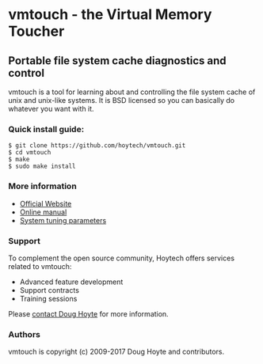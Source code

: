 # vmtouch - the Virtual Memory Toucher

## Portable file system cache diagnostics and control


vmtouch is a tool for learning about and controlling the file system cache of unix and unix-like systems. It is BSD licensed so you can basically do whatever you want with it.


### Quick install guide:

    $ git clone https://github.com/hoytech/vmtouch.git
    $ cd vmtouch
    $ make
    $ sudo make install


### More information

* [Official Website](https://hoytech.com/vmtouch/)
* [Online manual](https://github.com/hoytech/vmtouch/blob/master/vmtouch.pod)
* [System tuning parameters](https://github.com/hoytech/vmtouch/blob/master/TUNING.md)


### Support

To complement the open source community, Hoytech offers services related to vmtouch:

* Advanced feature development
* Support contracts
* Training sessions

Please <a href="mailto:doug@hoytech.com?subject=vmtouch support">contact Doug Hoyte</a> for more information.


### Authors

vmtouch is copyright (c) 2009-2017 Doug Hoyte and contributors.
